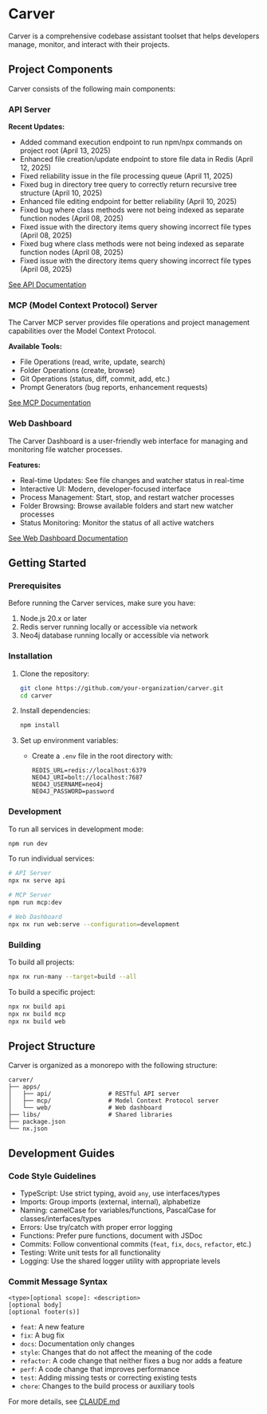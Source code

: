# Carver

Carver is a comprehensive codebase assistant toolset that helps developers manage, monitor, and interact with their projects.

## Project Components

Carver consists of the following main components:

### API Server

**Recent Updates:**
- Added command execution endpoint to run npm/npx commands on project root (April 13, 2025)
- Enhanced file creation/update endpoint to store file data in Redis (April 12, 2025)
- Fixed reliability issue in the file processing queue (April 11, 2025)
- Fixed bug in directory tree query to correctly return recursive tree structure (April 10, 2025)
- Enhanced file editing endpoint for better reliability (April 10, 2025)
- Fixed bug where class methods were not being indexed as separate function nodes (April 08, 2025)
- Fixed issue with the directory items query showing incorrect file types (April 08, 2025)
- Fixed bug where class methods were not being indexed as separate function nodes (April 08, 2025)
- Fixed issue with the directory items query showing incorrect file types (April 08, 2025)

[See API Documentation](apps/api/README.md)

### MCP (Model Context Protocol) Server

The Carver MCP server provides file operations and project management capabilities over the Model Context Protocol.

**Available Tools:**
- File Operations (read, write, update, search)
- Folder Operations (create, browse)
- Git Operations (status, diff, commit, add, etc.)
- Prompt Generators (bug reports, enhancement requests)

[See MCP Documentation](apps/mcp/README.md)

### Web Dashboard

The Carver Dashboard is a user-friendly web interface for managing and monitoring file watcher processes.

**Features:**
- Real-time Updates: See file changes and watcher status in real-time
- Interactive UI: Modern, developer-focused interface
- Process Management: Start, stop, and restart watcher processes
- Folder Browsing: Browse available folders and start new watcher processes
- Status Monitoring: Monitor the status of all active watchers

[See Web Dashboard Documentation](apps/web/README.md)

## Getting Started

### Prerequisites

Before running the Carver services, make sure you have:

1. Node.js 20.x or later
2. Redis server running locally or accessible via network
3. Neo4j database running locally or accessible via network

### Installation

1. Clone the repository:
   ```bash
   git clone https://github.com/your-organization/carver.git
   cd carver
   ```

2. Install dependencies:
   ```bash
   npm install
   ```

3. Set up environment variables:
   - Create a `.env` file in the root directory with:
     ```
     REDIS_URL=redis://localhost:6379
     NEO4J_URI=bolt://localhost:7687
     NEO4J_USERNAME=neo4j
     NEO4J_PASSWORD=password
     ```

### Development

To run all services in development mode:

```bash
npm run dev
```

To run individual services:

```bash
# API Server
npx nx serve api

# MCP Server
npm run mcp:dev

# Web Dashboard
npx nx run web:serve --configuration=development
```

### Building

To build all projects:

```bash
npx nx run-many --target=build --all
```

To build a specific project:

```bash
npx nx build api
npx nx build mcp
npx nx build web
```

## Project Structure

Carver is organized as a monorepo with the following structure:

```
carver/
├── apps/
│   ├── api/                # RESTful API server
│   ├── mcp/                # Model Context Protocol server
│   └── web/                # Web dashboard
├── libs/                   # Shared libraries
├── package.json
└── nx.json
```

## Development Guides

### Code Style Guidelines

- TypeScript: Use strict typing, avoid `any`, use interfaces/types
- Imports: Group imports (external, internal), alphabetize
- Naming: camelCase for variables/functions, PascalCase for classes/interfaces/types
- Errors: Use try/catch with proper error logging
- Functions: Prefer pure functions, document with JSDoc
- Commits: Follow conventional commits (`feat`, `fix`, `docs`, `refactor`, etc.)
- Testing: Write unit tests for all functionality
- Logging: Use the shared logger utility with appropriate levels

### Commit Message Syntax

```
<type>[optional scope]: <description>
[optional body]
[optional footer(s)]
```

- `feat`: A new feature
- `fix`: A bug fix
- `docs`: Documentation only changes
- `style`: Changes that do not affect the meaning of the code
- `refactor`: A code change that neither fixes a bug nor adds a feature
- `perf`: A code change that improves performance
- `test`: Adding missing tests or correcting existing tests
- `chore`: Changes to the build process or auxiliary tools

For more details, see [CLAUDE.md](CLAUDE.md)
